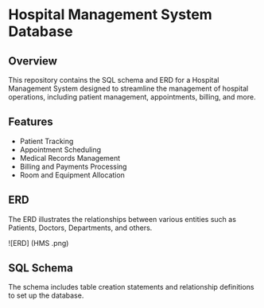# Hospital Management System Database

## Overview
This repository contains the SQL schema and ERD for a Hospital Management System designed to streamline the management of hospital operations, including patient management, appointments, billing, and more.

## Features
- Patient Tracking
- Appointment Scheduling
- Medical Records Management
- Billing and Payments Processing
- Room and Equipment Allocation

## ERD
The ERD illustrates the relationships between various entities such as Patients, Doctors, Departments, and others. 

![ERD] (HMS .png)

## SQL Schema
The schema includes table creation statements and relationship definitions to set up the database.

